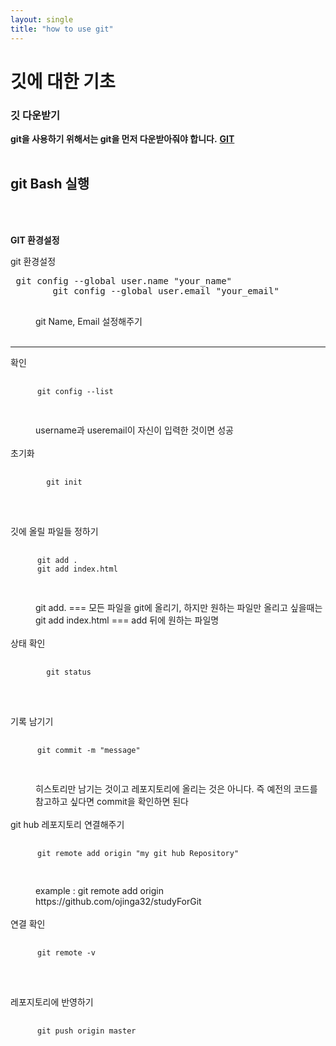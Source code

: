 ```yaml
---
layout: single
title: "how to use git"
---
```


# 깃에 대한 기초

### 깃 다운받기

**git을 사용하기 위해서는 git을 먼저 다운받아줘야 합니다.**
**[GIT](http://git.scm.com/downloads "git")**
<br/><br/>

**git Bash 실행**
------

<br/><br/>

<dl>

**GIT 환경설정**
<dt>git 환경설정</dt>
  <pre> git config --global user.name "your_name"    
        git config --global user.email "your_email" 
  </pre>
  <dd>git Name, Email 설정해주기</dd><br/>

  ------

<dt>확인</dt>
  <pre>
    <code>
      git config --list  
    </code>
  </pre>
  <dd>username과 useremail이 자신이 입력한 것이면 성공</dd><br/>

<dt>초기화</dt>
  <pre>
      <code>
        git init
      </code>
  </pre><br/>

<dt>깃에 올릴 파일들 정하기</dt>
  <pre>
    <code>
      git add .
      git add index.html
    </code>
  </pre>
  <dd>git add. === 모든 파일을 git에 올리기, 하지만 원하는 파일만 올리고 싶을때는</dd>
  <dd>git add index.html === add 뒤에 원하는 파일명 </dd><br/> 

<dt>상태 확인</dt>
  <pre>
    <code>
        git status
    </code>
  </pre><br/>
  
<dt>기록 남기기</dt>
  <pre>
    <code>
      git commit -m "message"
    </code>
  </pre>

  <dd>히스토리만 남기는 것이고 레포지토리에 올리는 것은
       아니다. 즉 예전의 코드를 참고하고 싶다면 commit을 확인하면 된다
  </dd><br/>

  
<dt>git hub 레포지토리 연결해주기</dt>
  <pre>
    <code>
      git remote add origin "my git hub Repository"
    </code>
  </pre>
  <dd>
   example : git remote add origin https://github.com/ojinga32/studyForGit
  </dd> <br/>


<dt>연결 확인</dt>
  <pre>
    <code>
      git remote -v
    </code>
  </pre><br/>

<dt>레포지토리에 반영하기</dt>
  <pre>
    <code>
      git push origin master
    </code>
  </pre>
  
</dl>
